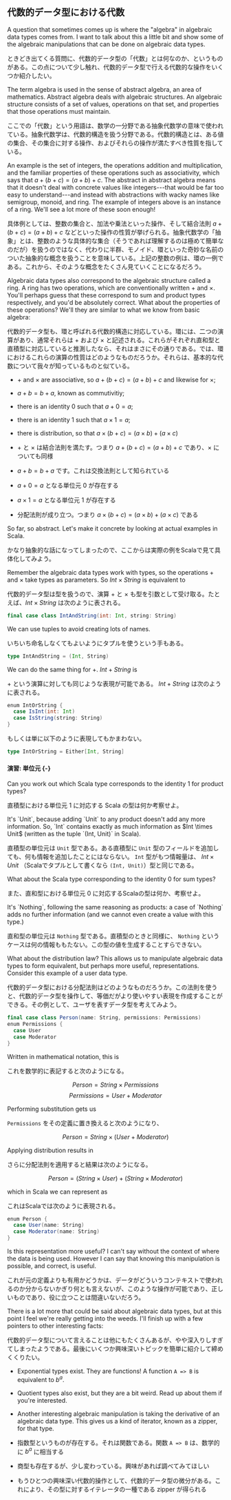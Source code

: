 ## 代数的データ型における代数

A question that sometimes comes up is where the "algebra" in algebraic data types comes from. I want to talk about this a little bit and show some of the algebraic manipulations that can be done on algebraic data types.

ときどき出てくる質問に、代数的データ型の「代数」とは何なのか、というものがある。この点について少し触れ、代数的データ型で行える代数的な操作をいくつか紹介したい。

The term algebra is used in the sense of abstract algebra, an area of mathematics.
Abstract algebra deals with algebraic structures. 
An algebraic structure consists of a set of values, operations on that set, and properties that those operations must maintain.

ここでの「代数」という用語は、数学の一分野である抽象代数学の意味で使われている。抽象代数学は、代数的構造を扱う分野である。代数的構造とは、ある値の集合、その集合に対する操作、およびそれらの操作が満たすべき性質を指している。

An example is the set of integers, the operations addition and multiplication, and the familiar properties of these operations such as associativity, which says that $a + (b + c) = (a + b) + c$.
The abstract in abstract algebra means that it doesn't deal with concrete values like integers---that would be far too easy to understand---and instead with abstractions with wacky names like semigroup, monoid, and ring.
The example of integers above is an instance of a ring.
We'll see a lot more of these soon enough!

具体例としては、整数の集合と、加法や乗法といった操作、そして結合法則 $a + (b + c) = (a + b) + c$ などといった操作の性質が挙げられる。抽象代数学の「抽象」とは、整数のような具体的な集合（そうであれば理解するのは極めて簡単なのだが）を扱うのではなく、代わりに半群、モノイド、環といった奇妙な名前のついた抽象的な概念を扱うことを意味している。上記の整数の例は、環の一例である。これから、そのような概念をたくさん見ていくことになるだろう。

Algebraic data types also correspond to the algebraic structure called a ring.
A ring has two operations, which are conventionally written $+$ and $\times$.
You'll perhaps guess that these correspond to sum and product types respectively, and you'd be absolutely correct.
What about the properties of these operations?
We'll they are similar to what we know from basic algebra:

代数的データ型も、環と呼ばれる代数的構造に対応している。環には、二つの演算があり、通常それらは $+$ および $\times$ と記述される。これらがそれぞれ直和型と直積型に対応していると推測したなら、それはまさにその通りである。では、環におけるこれらの演算の性質はどのようなものだろうか。それらは、基本的な代数について我々が知っているものと似ている。

- $+$ and $\times$ are associative, so $a + (b + c) = (a + b) + c$ and likewise for $\times$;
- $a + b = b + a$, known as commutivitiy;
- there is an identity $0$ such that $a + 0 = a$;
- there is an identity $1$ such that $a \times 1 = a$;
- there is distribution, so that $a \times (b + c) = (a \times b) + (a \times c)$

- $+$ と $\times$ は結合法則を満たす。つまり $a + (b + c) = (a + b) + c$ であり、$\times$ についても同様
- $a + b = b + a$ です。これは交換法則として知られている
- $a + 0 = a$ となる単位元 $0$ が存在する
- $a \times 1 = a$ となる単位元 $1$ が存在する
- 分配法則が成り立つ。つまり $a \times (b + c) = (a \times b) + (a \times c)$ である

So far, so abstract. 
Let's make it concrete by looking at actual examples in Scala.

かなり抽象的な話になってしまったので、ここからは実際の例をScalaで見て具体化してみよう。

Remember the algebraic data types work with types, so the operations $+$ and $\times$ take types as parameters.
So $Int \times String$ is equivalent to

代数的データ型は型を扱うので、演算 $+$ と $\times$ も型を引数として受け取る。たとえば、$Int \times String$ は次のように表される。

```scala mdoc:silent
final case class IntAndString(int: Int, string: String)
```

We can use tuples to avoid creating lots of names.

いちいち命名しなくてもよいようにタプルを使うという手もある。

```scala mdoc:reset:silent
type IntAndString = (Int, String)
```

We can do the same thing for $+$. $Int + String$ is

$+$ という演算に対しても同じような表現が可能である。 $Int + String$ は次のように表される。

```scala mdoc:silent
enum IntOrString {
  case IsInt(int: Int)
  case IsString(string: String)
}
```

もしくは単に以下のように表現してもかまわない。

```scala mdoc:reset:silent
type IntOrString = Either[Int, String]
```


#### 演習: 単位元 {-}

Can you work out which Scala type corresponds to the identity $1$ for product types?

直積型における単位元 $1$ に対応する Scala の型は何か考察せよ。

<div class="solution">
It's `Unit`, because adding `Unit` to any product doesn't add any more information.
So, `Int` contains exactly as much information as $Int \times Unit$ (written as the tuple `(Int, Unit)` in Scala).

直積型の単位元は `Unit` 型である。ある直積型に `Unit` 型のフィールドを追加しても、何も情報を追加したことにはならない。 `Int` 型がもつ情報量は、 $Int \times Unit$ （Scalaでタプルとして書くなら `(Int, Unit)`）型と同じである。
</div>

What about the Scala type corresponding to the identity $0$ for sum types?

また、直和型における単位元 $0$ に対応するScalaの型は何か、考察せよ。

<div class="solution">
It's `Nothing`, following the same reasoning as products: a case of `Nothing` adds no further information (and we cannot even create a value with this type.)

直和型の単位元は `Nothing` 型である。直積型のときと同様に、 `Nothing` というケースは何の情報ももたない。この型の値を生成することすらできない。
</div>


What about the distribution law? This allows us to manipulate algebraic data types to form equivalent, but perhaps more useful, representations.
Consider this example of a user data type.

代数的データ型における分配法則はどのようなものだろうか。この法則を使うと、代数的データ型を操作して、等価だがより使いやすい表現を作成することができる。その例として、ユーザを表すデータ型を考えてみよう。

```scala mdoc:silent
final case class Person(name: String, permissions: Permissions)
enum Permissions {
  case User
  case Moderator
}
```

Written in mathematical notation, this is

これを数学的に表記すると次のようになる。

$$
Person = String \times Permissions
$$
$$
Permissions = User + Moderator
$$

Performing substitution gets us

`Permissions` をその定義に置き換えると次のようになり、

$$
Person = String \times (User + Moderator)
$$

Applying distribution results in

さらに分配法則を適用すると結果は次のようになる。

$$
Person = (String \times User) + (String \times Moderator)
$$

which in Scala we can represent as

これはScalaでは次のように表現される。

```scala mdoc:reset:silent
enum Person {
  case User(name: String)
  case Moderator(name: String)
}
```

Is this representation more useful? I can't say without the context of where the data is being used. However I can say that knowing this manipulation is possible, and correct, is useful.

これが元の定義よりも有用かどうかは、データがどういうコンテキストで使われるのか分からないかぎり何とも言えないが、このような操作が可能であり、正しいものであり、役に立つことは間違いないだろう。

There is a lot more that could be said about algebraic data types, but at this point I feel we're really getting into the weeds.
I'll finish up with a few pointers to other interesting facts:

代数的データ型について言えることは他にもたくさんあるが、やや深入りしすぎてしまったようである。最後にいくつか興味深いトピックを簡単に紹介して締めくくりたい。

- Exponential types exist. They are functions! A function `A => B` is equivalent to $b^a$.
- Quotient types also exist, but they are a bit weird. Read up about them if you're interested.
- Another interesting algebraic manipulation is taking the derivative of an algebraic data type. This gives us a kind of iterator, known as a zipper, for that type.

- 指数型というものが存在する。それは関数である。関数 `A => B` は、数学的に $b^a$ に相当する
- 商型も存在するが、少し変わっている。興味があれば調べてみてほしい
- もうひとつの興味深い代数的操作として、代数的データ型の微分がある。これにより、その型に対するイテレータの一種である zipper が得られる
